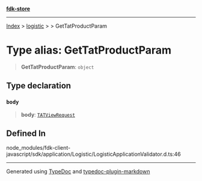 [**fdk-store**](../../../README.md)
***

[Index](../../../API.md) > [logistic](../../README.md) > [<internal>](../README.md) > GetTatProductParam

# Type alias: GetTatProductParam

> **GetTatProductParam**: `object`

## Type declaration

### `body`

> **body**: [`TATViewRequest`](type-alias.TATViewRequest.md)

## Defined In

node\_modules/fdk-client-javascript/sdk/application/Logistic/LogisticApplicationValidator.d.ts:46

***
Generated using [TypeDoc](https://typedoc.org/) and [typedoc-plugin-markdown](https://www.npmjs.com/package/typedoc-plugin-markdown)
